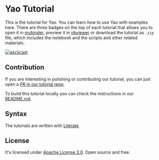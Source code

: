 # Yao Tutorial

This is the tutorial for Yao. You can learn how to use Yao with examples here. There are
three badges on the top of each tutorial that allows you to open it in [mybinder](https://mybinder.org/), preview
it in [nbviewer](https://nbviewer.jupyter.org/) or download the tutorial as `.zip` file, which includes the notebook
and the scripts and other related materials.

[![asciicast](https://asciinema.org/a/HaDO421J58cmKhIBbVPhJHIr7.svg)](https://asciinema.org/a/HaDO421J58cmKhIBbVPhJHIr7?speed=2)

## Contribution

If you are interesting in polishing or contributing our tutorial, you can just open a [PR in our tutorial repo](https://github.com/QuantumBFS/tutorials/compare).

To build this tutorial locally you can check the instructions in our [README.md](https://github.com/QuantumBFS/tutorials).

## Syntax

The tutorials are written with [Literate](https://github.com/fredrikekre/Literate.jl).

## License

It's licensed under [Apache License 2.0](https://github.com/QuantumBFS/tutorials/blob/master/LICENSE). Open source and free.
